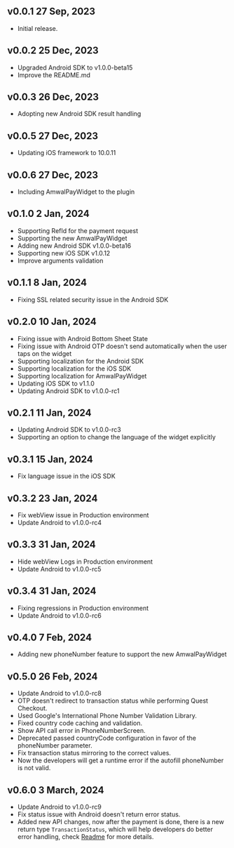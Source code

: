 ## v0.0.1 27 Sep, 2023

* Initial release.

## v0.0.2 25 Dec, 2023
* Upgraded Android SDK to v1.0.0-beta15
* Improve the README.md

## v0.0.3 26 Dec, 2023
* Adopting new Android SDK result handling


## v0.0.5 27 Dec, 2023
* Updating iOS framework to 10.0.11


## v0.0.6 27 Dec, 2023
* Including AmwalPayWidget to the plugin

## v0.1.0 2 Jan, 2024
* Supporting RefId for the payment request
* Supporting the new AmwalPayWidget
* Adding new Android SDK v1.0.0-beta16
* Supporting new iOS SDK v1.0.12
* Improve arguments validation

## v0.1.1 8 Jan, 2024
* Fixing SSL related security issue in the Android SDK

## v0.2.0 10 Jan, 2024
* Fixing issue with Android Bottom Sheet State
* Fixing issue with Android OTP doesn't send automatically when the user taps on the widget
* Supporting localization for the Android SDK
* Supporting localization for the iOS SDK
* Supporting localization for AmwalPayWidget
* Updating iOS SDK to v1.1.0
* Updating Android SDK to v1.0.0-rc1


## v0.2.1 11 Jan, 2024
* Updating Android SDK to v1.0.0-rc3
* Supporting an option to change the language of the widget explicitly

## v0.3.1 15 Jan, 2024
* Fix language issue in the iOS SDK

## v0.3.2 23 Jan, 2024
* Fix webView issue in Production environment
* Update Android to v1.0.0-rc4

## v0.3.3 31 Jan, 2024
* Hide webView Logs in Production environment
* Update Android to v1.0.0-rc5

## v0.3.4 31 Jan, 2024
* Fixing regressions in Production environment
* Update Android to v1.0.0-rc6

## v0.4.0 7 Feb, 2024
* Adding new phoneNumber feature to support the new AmwalPayWidget

## v0.5.0 26 Feb, 2024
* Update Android to v1.0.0-rc8
* OTP doesn't redirect to transaction status while performing Quest Checkout.
* Used Google's International Phone Number Validation Library.
* Fixed country code caching and validation.
* Show API call error in PhoneNumberScreen.
* Deprecated passed countryCode configuration in favor of the phoneNumber parameter.
* Fix transaction status mirroring to the correct values.
* Now the developers will get a runtime error if the autofill phoneNumber is not valid.


## v0.6.0 3 March, 2024
* Update Android to v1.0.0-rc9
* Fix status issue with Android doesn't return error status.
* Added new API changes, now after the payment is done, there is a new return type `TransactionStatus`, which will help developers do better error handling, check [Readme](/README.md) for more details.
